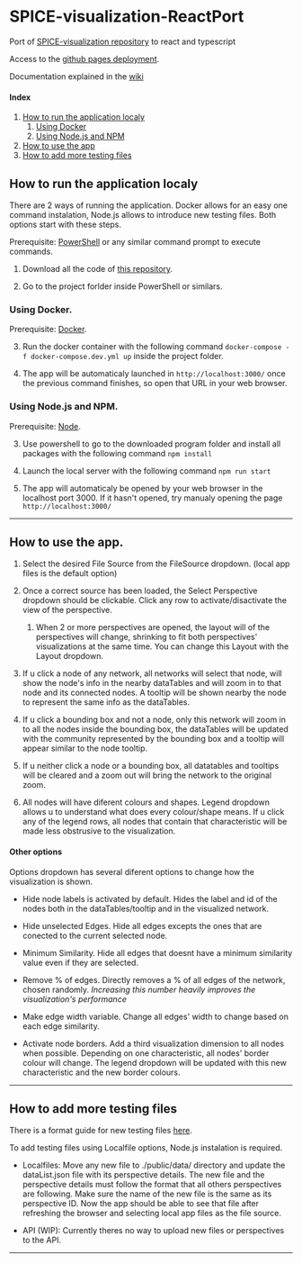 # SPICE-visualization-ReactPort
Port of [SPICE-visualization repository](https://github.com/gjimenezUCM/SPICE-visualization) to react and typescript

Access to the [github pages deployment](https://marcoexpper.github.io/SPICE-visualization-ReactPort/). 

Documentation explained in the [wiki](https://github.com/MarcoExpPer/SPICE-visualization-ReactPort/wiki)

#### Index
1. [How to run the application localy](#How-to-run-the-application-localy)
    1. [Using Docker](#Using-Docker)
    2. [Using Node.js and NPM](#Using-Node.js-and-NPM)
2. [How to use the app](#How-to-use-the-app)
3. [How to add more testing files](#How-to-add-more-testing-files)

## How to run the application localy
There are 2 ways of running the application. Docker allows for an easy one command instalation, Node.js allows to introduce new testing files. Both options start with these steps.

Prerequisite: [PowerShell](https://docs.microsoft.com/en-us/powershell/scripting/install/installing-powershell) or any similar command prompt to execute commands.

1. Download all the code of [this repository](https://codeload.github.com/MarcoExpPer/SPICE-visualization-ReactPort/zip/refs/heads/main).

2. Go to the project forlder inside PowerShell or similars.

### Using Docker.
Prerequisite: [Docker](https://www.docker.com/).

3. Run the docker container with the following command `docker-compose -f docker-compose.dev.yml up` inside the project folder.

4. The app will be automaticaly launched in `http://localhost:3000/` once the previous command finishes, so open that URL in your web browser.

### Using Node.js and NPM. 
Prerequisite: [Node](https://nodejs.org/en/).

3. Use powershell to go to the downloaded program folder and install all packages with the following command `npm install`

4. Launch the local server with the following command `npm run start`

5. The app will automaticaly be opened by your web browser in the localhost port 3000. If it hasn't opened, try manualy opening the page `http://localhost:3000/`

______________________
## How to use the app.

1. Select the desired File Source from the FileSource dropdown. (local app files is the default option)

2. Once a correct source has been loaded, the Select Perspective dropdown should be clickable. Click any row to activate/disactivate the view of the perspective.

    1. When 2 or more perspectives are opened, the layout will of the perspectives will change, shrinking to fit both perspectives' visualizations at the same time. You can change this Layout with the Layout dropdown.
    
3. If u click a node of any network, all networks will select that node, will show the node's info in the nearby dataTables and will zoom in to that node and its connected nodes. A tooltip will be shown nearby the node to represent the same info as the dataTables.

4. If u click a bounding box and not a node, only this network will zoom in to all the nodes inside the bounding box, the dataTables will be updated with the community represented by the bounding box and a tooltip will appear similar to the node tooltip.

5. If u neither click a node or a bounding box, all datatables and tooltips will be cleared and a zoom out will bring the network to the original zoom.

6. All nodes will have diferent colours and shapes. Legend dropdown allows u to understand what does every colour/shape means. If u click any of the legend rows, all nodes that contain that characteristic will be made less obstrusive to the visualization.

#### Other options
Options dropdown has several diferent options to change how the visualization is shown.

- Hide node labels is activated by default. Hides the label and id of the nodes both in the dataTables/tooltip and in the visualized network.

- Hide unselected Edges. Hide all edges excepts the ones that are conected to the current selected node.

- Minimum Similarity. Hide all edges that doesnt have a minimum similarity value even if they are selected.

- Remove % of edges. Directly removes a % of all edges of the network, chosen randomly. *Increasing this number heavily improves the visualization's performance*

- Make edge width variable. Change all edges' width to change based on each edge similarity.

- Activate node borders. Add a third visualization dimension to all nodes when possible. Depending on one characteristic, all nodes' border colour will change. The legend dropdown will be updated with this new characteristic and the new border colours.

______________________
## How to add more testing files
There is a format guide for new testing files [here](https://github.com/MarcoExpPer/SPICE-visualization-ReactPort/blob/main/public/data/dataFormatGuide.txt).

To add testing files using Localfile options, Node.js instalation is required.

- Localfiles: Move any new file to ./public/data/ directory and update the dataList.json file with its perspective details. The new file and the perspective details must follow the format that all others perspectives are following. Make sure the name of the new file is the same as its perspective ID. Now the app should be able to see that file after refreshing the browser and selecting local app files as the file source.

- API (WIP): Currently theres no way to upload new files or perspectives to the API.
_______________________
